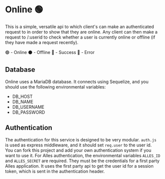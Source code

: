 # Online 🟢
This is a simple, versatile api to which client's can make an authenticated request to in order to show that they are online. Any client can then make a request to /:userid to check whether a user is currently online or offline (if they have made a request recently).

🟢 - Online
⚫ - Offline
🔵 - Success
🔴 - Error

## Database
Online uses a MariaDB database. It connects using Sequelize, and you should use the following environmental variables:
- DB_HOST
- DB_NAME
- DB_USERNAME
- DB_PASSWORD

## Authentication
The authentication for this service is designed to be very modular. `auth.js` is used as express middleware, and it should set `req.user` to the user id. You can fork this project and add your own authentication system if you want to use it. For Alles authentication, the environmental variables `ALLES_ID` and `ALLES_SECRET` are required. They must be the credentials for a first party Alles application. It uses the first party api to get the user id for a session token, which is sent in the authentication header.